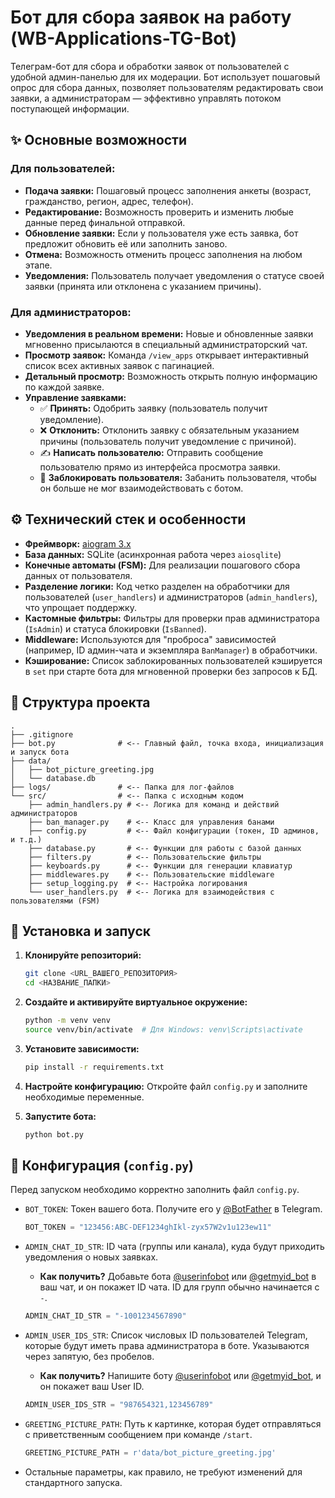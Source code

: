 # Бот для сбора заявок на работу (WB-Applications-TG-Bot)

Телеграм-бот для сбора и обработки заявок от пользователей с удобной админ-панелью для их модерации. Бот использует пошаговый опрос для сбора данных, позволяет пользователям редактировать свои заявки, а администраторам — эффективно управлять потоком поступающей информации.

## ✨ Основные возможности

### Для пользователей:
- **Подача заявки:** Пошаговый процесс заполнения анкеты (возраст, гражданство, регион, адрес, телефон).
- **Редактирование:** Возможность проверить и изменить любые данные перед финальной отправкой.
- **Обновление заявки:** Если у пользователя уже есть заявка, бот предложит обновить её или заполнить заново.
- **Отмена:** Возможность отменить процесс заполнения на любом этапе.
- **Уведомления:** Пользователь получает уведомления о статусе своей заявки (принята или отклонена с указанием причины).

### Для администраторов:
- **Уведомления в реальном времени:** Новые и обновленные заявки мгновенно присылаются в специальный администраторский чат.
- **Просмотр заявок:** Команда `/view_apps` открывает интерактивный список всех активных заявок с пагинацией.
- **Детальный просмотр:** Возможность открыть полную информацию по каждой заявке.
- **Управление заявками:**
    - ✅ **Принять:** Одобрить заявку (пользователь получит уведомление).
    - ❌ **Отклонить:** Отклонить заявку с обязательным указанием причины (пользователь получит уведомление с причиной).
    - ✍️ **Написать пользователю:** Отправить сообщение пользователю прямо из интерфейса просмотра заявки.
    - 🚫 **Заблокировать пользователя:** Забанить пользователя, чтобы он больше не мог взаимодействовать с ботом.

## ⚙️ Технический стек и особенности

- **Фреймворк:** [aiogram 3.x](https://github.com/aiogram/aiogram)
- **База данных:** SQLite (асинхронная работа через `aiosqlite`)
- **Конечные автоматы (FSM):** Для реализации пошагового сбора данных от пользователя.
- **Разделение логики:** Код четко разделен на обработчики для пользователей (`user_handlers`) и администраторов (`admin_handlers`), что упрощает поддержку.
- **Кастомные фильтры:** Фильтры для проверки прав администратора (`IsAdmin`) и статуса блокировки (`IsBanned`).
- **Middleware:** Используются для "проброса" зависимостей (например, ID админ-чата и экземпляра `BanManager`) в обработчики.
- **Кэширование:** Список заблокированных пользователей кэшируется в `set` при старте бота для мгновенной проверки без запросов к БД.

## 📂 Структура проекта

```
.
├── .gitignore
├── bot.py              # <-- Главный файл, точка входа, инициализация и запуск бота
├── data/
│   ├── bot_picture_greeting.jpg
│   └── database.db
├── logs/               # <-- Папка для лог-файлов
└── src/                # <-- Папка с исходным кодом
    ├── admin_handlers.py # <-- Логика для команд и действий администраторов
    ├── ban_manager.py    # <-- Класс для управления банами
    ├── config.py         # <-- Файл конфигурации (токен, ID админов, и т.д.)
    ├── database.py       # <-- Функции для работы с базой данных
    ├── filters.py        # <-- Пользовательские фильтры
    ├── keyboards.py      # <-- Функции для генерации клавиатур
    ├── middlewares.py    # <-- Пользовательские middleware
    ├── setup_logging.py  # <-- Настройка логирования
    └── user_handlers.py  # <-- Логика для взаимодействия с пользователями (FSM)
```

## 🚀 Установка и запуск

1.  **Клонируйте репозиторий:**
    ```bash
    git clone <URL_ВАШЕГО_РЕПОЗИТОРИЯ>
    cd <НАЗВАНИЕ_ПАПКИ>
    ```

2.  **Создайте и активируйте виртуальное окружение:**
    ```bash
    python -m venv venv
    source venv/bin/activate  # Для Windows: venv\Scripts\activate
    ```

3.  **Установите зависимости:**
    ```bash
    pip install -r requirements.txt
    ```

4.  **Настройте конфигурацию:**
    Откройте файл `config.py` и заполните необходимые переменные.

5.  **Запустите бота:**
    ```bash
    python bot.py
    ```

## 🔧 Конфигурация (`config.py`)

Перед запуском необходимо корректно заполнить файл `config.py`.

-   `BOT_TOKEN`: Токен вашего бота. Получите его у [@BotFather](https://t.me/BotFather) в Telegram.
    ```python
    BOT_TOKEN = "123456:ABC-DEF1234ghIkl-zyx57W2v1u123ew11"
    ```

-   `ADMIN_CHAT_ID_STR`: ID чата (группы или канала), куда будут приходить уведомления о новых заявках.
    -   **Как получить?** Добавьте бота [@userinfobot](https://t.me/userinfobot) или [@getmyid_bot](https://t.me/getmyid_bot) в ваш чат, и он покажет ID чата. ID для групп обычно начинается с `-`.
    ```python
    ADMIN_CHAT_ID_STR = "-1001234567890"
    ```

-   `ADMIN_USER_IDS_STR`: Список числовых ID пользователей Telegram, которые будут иметь права администратора в боте. Указываются через запятую, без пробелов.
    -   **Как получить?** Напишите боту [@userinfobot](https://t.me/userinfobot) или [@getmyid_bot](https://t.me/getmyid_bot), и он покажет ваш User ID.
    ```python
    ADMIN_USER_IDS_STR = "987654321,123456789"
    ```

-   `GREETING_PICTURE_PATH`: Путь к картинке, которая будет отправляться с приветственным сообщением при команде `/start`.
    ```python
    GREETING_PICTURE_PATH = r'data/bot_picture_greeting.jpg'
    ```

-   Остальные параметры, как правило, не требуют изменений для стандартного запуска.
